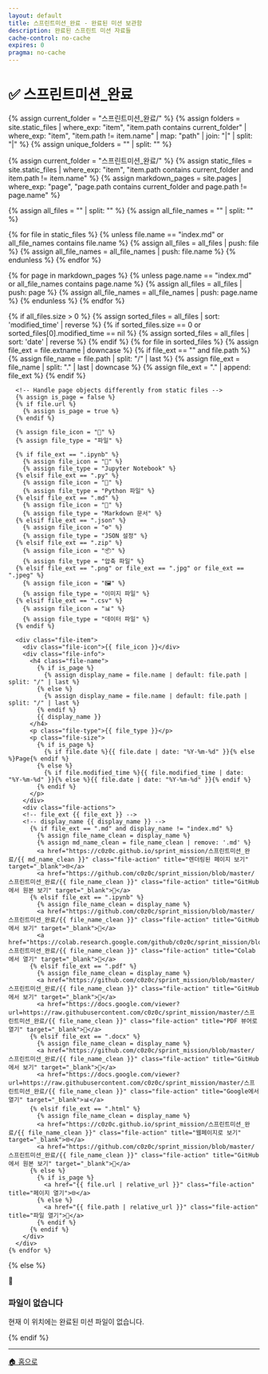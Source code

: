 ```yaml
---
layout: default
title: 스프린트미션_완료 - 완료된 미션 보관함
description: 완료된 스프린트 미션 자료들
cache-control: no-cache
expires: 0
pragma: no-cache
---
```


# ✅ 스프린트미션_완료

{% assign current_folder = "스프린트미션_완료/" %}
{% assign folders = site.static_files | where_exp: "item", "item.path contains current_folder" | where_exp: "item", "item.path != item.name" | map: "path" | join: "|" | split: "|" %}
{% assign unique_folders = "" | split: "" %}

<div class="file-grid">
  <!-- Static files (non-markdown) -->
  {% assign current_folder = "스프린트미션_완료/" %}
  {% assign static_files = site.static_files | where_exp: "item", "item.path contains current_folder and item.path != item.name" %}
  {% assign markdown_pages = site.pages | where_exp: "page", "page.path contains current_folder and page.path != page.name" %}
  
  {% assign all_files = "" | split: "" %}
  {% assign all_file_names = "" | split: "" %}

  <!-- Add static files -->
  {% for file in static_files %}
    {% unless file.name == "index.md" or all_file_names contains file.name %}
      {% assign all_files = all_files | push: file %}
      {% assign all_file_names = all_file_names | push: file.name %}
    {% endunless %}
  {% endfor %}

  <!-- Add markdown pages -->
  {% for page in markdown_pages %}
    {% unless page.name == "index.md" or all_file_names contains page.name %}
      {% assign all_files = all_files | push: page %}
      {% assign all_file_names = all_file_names | push: page.name %}
    {% endunless %}
  {% endfor %}
  
  <!-- Debug: Show what files are being processed -->
  <!-- Total files found: {{ all_files.size }} -->
  {% if all_files.size > 0 %}
    <!-- Sort files by date (newest first) -->
    {% assign sorted_files = all_files | sort: 'modified_time' | reverse %}
    {% if sorted_files.size == 0 or sorted_files[0].modified_time == nil %}
      {% assign sorted_files = all_files | sort: 'date' | reverse %}
    {% endif %}
    {% for file in sorted_files %}
      <!-- file {{ file.name }} -->
      {% assign file_ext = file.extname | downcase %}
      {% if file_ext == "" and file.path %}
        {% assign file_name = file.path | split: "/" | last %}
        {% assign file_ext = file_name | split: "." | last | downcase %}
        {% assign file_ext = "." | append: file_ext %}
      {% endif %}
      
      <!-- Handle page objects differently from static files -->
      {% assign is_page = false %}
      {% if file.url %}
        {% assign is_page = true %}
      {% endif %}
      
      {% assign file_icon = "📄" %}
      {% assign file_type = "파일" %}
      
      {% if file_ext == ".ipynb" %}
        {% assign file_icon = "📓" %}
        {% assign file_type = "Jupyter Notebook" %}
      {% elsif file_ext == ".py" %}
        {% assign file_icon = "🐍" %}
        {% assign file_type = "Python 파일" %}
      {% elsif file_ext == ".md" %}
        {% assign file_icon = "📝" %}
        {% assign file_type = "Markdown 문서" %}
      {% elsif file_ext == ".json" %}
        {% assign file_icon = "⚙️" %}
        {% assign file_type = "JSON 설정" %}
      {% elsif file_ext == ".zip" %}
        {% assign file_icon = "📦" %}
        {% assign file_type = "압축 파일" %}
      {% elsif file_ext == ".png" or file_ext == ".jpg" or file_ext == ".jpeg" %}
        {% assign file_icon = "🖼️" %}
        {% assign file_type = "이미지 파일" %}
      {% elsif file_ext == ".csv" %}
        {% assign file_icon = "📊" %}
        {% assign file_type = "데이터 파일" %}
      {% endif %}
      
      <div class="file-item">
        <div class="file-icon">{{ file_icon }}</div>
        <div class="file-info">
          <h4 class="file-name">
            {% if is_page %}
              {% assign display_name = file.name | default: file.path | split: "/" | last %}
            {% else %}
              {% assign display_name = file.name | default: file.path | split: "/" | last %}
            {% endif %}
            {{ display_name }}
          </h4>
          <p class="file-type">{{ file_type }}</p>
          <p class="file-size">
            {% if is_page %}
              {% if file.date %}{{ file.date | date: "%Y-%m-%d" }}{% else %}Page{% endif %}
            {% else %}
              {% if file.modified_time %}{{ file.modified_time | date: "%Y-%m-%d" }}{% else %}{{ file.date | date: "%Y-%m-%d" }}{% endif %}
            {% endif %}
          </p>
        </div>
        <div class="file-actions">
        <!-- file_ext {{ file_ext }} -->
        <!-- display_name {{ display_name }} -->
          {% if file_ext == ".md" and display_name != "index.md" %}
            {% assign file_name_clean = display_name %}
            {% assign md_name_clean = file_name_clean | remove: '.md' %}
            <a href="https://c0z0c.github.io/sprint_mission/스프린트미션_완료/{{ md_name_clean }}" class="file-action" title="렌더링된 페이지 보기" target="_blank">🌐</a>
            <a href="https://github.com/c0z0c/sprint_mission/blob/master/스프린트미션_완료/{{ file_name_clean }}" class="file-action" title="GitHub에서 원본 보기" target="_blank">📖</a>
          {% elsif file_ext == ".ipynb" %}
            {% assign file_name_clean = display_name %}
            <a href="https://github.com/c0z0c/sprint_mission/blob/master/스프린트미션_완료/{{ file_name_clean }}" class="file-action" title="GitHub에서 보기" target="_blank">📖</a>
            <a href="https://colab.research.google.com/github/c0z0c/sprint_mission/blob/master/스프린트미션_완료/{{ file_name_clean }}" class="file-action" title="Colab에서 열기" target="_blank">🚀</a>
          {% elsif file_ext == ".pdf" %}
            {% assign file_name_clean = display_name %}
            <a href="https://github.com/c0z0c/sprint_mission/blob/master/스프린트미션_완료/{{ file_name_clean }}" class="file-action" title="GitHub에서 보기" target="_blank">📖</a>
            <a href="https://docs.google.com/viewer?url=https://raw.githubusercontent.com/c0z0c/sprint_mission/master/스프린트미션_완료/{{ file_name_clean }}" class="file-action" title="PDF 뷰어로 열기" target="_blank">📄</a>
          {% elsif file_ext == ".docx" %}
            {% assign file_name_clean = display_name %}
            <a href="https://github.com/c0z0c/sprint_mission/blob/master/스프린트미션_완료/{{ file_name_clean }}" class="file-action" title="GitHub에서 보기" target="_blank">📖</a>
            <a href="https://docs.google.com/viewer?url=https://raw.githubusercontent.com/c0z0c/sprint_mission/master/스프린트미션_완료/{{ file_name_clean }}" class="file-action" title="Google에서 열기" target="_blank">📊</a>
          {% elsif file_ext == ".html" %}
            {% assign file_name_clean = display_name %}
            <a href="https://c0z0c.github.io/sprint_mission/스프린트미션_완료/{{ file_name_clean }}" class="file-action" title="웹페이지로 보기" target="_blank">🌐</a>
            <a href="https://github.com/c0z0c/sprint_mission/blob/master/스프린트미션_완료/{{ file_name_clean }}" class="file-action" title="GitHub에서 원본 보기" target="_blank">📖</a>
          {% else %}
            {% if is_page %}
              <a href="{{ file.url | relative_url }}" class="file-action" title="페이지 열기">🌐</a>
            {% else %}
              <a href="{{ file.path | relative_url }}" class="file-action" title="파일 열기">📖</a>
            {% endif %}
          {% endif %}
        </div>
      </div>
    {% endfor %}
  {% else %}
    <div class="empty-message">
      <span class="empty-icon">📄</span>
      <h3>파일이 없습니다</h3>
      <p>현재 이 위치에는 완료된 미션 파일이 없습니다.</p>
    </div>
  {% endif %}
</div>

---

<div class="navigation-footer">
  <a href="{{ site.baseurl }}/" class="nav-button home">
    <span class="nav-icon">🏠</span> 홈으로
  </a>
</div>
